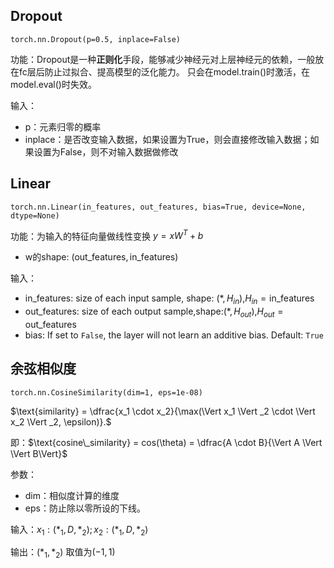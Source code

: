 ## Dropout
```
torch.nn.Dropout(p=0.5, inplace=False)
```

功能：Dropout是一种**正则化**手段，能够减少神经元对上层神经元的依赖，一般放在fc层后防止过拟合、提高模型的泛化能力。
只会在model.train()时激活，在model.eval()时失效。

输入：
- p：元素归零的概率
- inplace：是否改变输入数据，如果设置为True，则会直接修改输入数据；如果设置为False，则不对输入数据做修改


## Linear
```
torch.nn.Linear(in_features, out_features, bias=True, device=None, dtype=None)
```
功能：为输入的特征向量做线性变换
$y = xW^T + b$
- w的shape: $(\text{out\_features}, \text{in\_features})$
  
输入：
- in_features: size of each input sample, shape: $(*, H_{in})$,$H_{in} = \text{in\_features}$
- out_features: size of each output sample,shape:$(*, H_{out})$,$H_{out} = \text{out\_features}$
- bias: If set to ``False``, the layer will not learn an additive bias.
Default: ``True``
## 余弦相似度
```
torch.nn.CosineSimilarity(dim=1, eps=1e-08)
```
$\text{similarity} = \dfrac{x_1 \cdot x_2}{\max(\Vert x_1 \Vert _2 \cdot \Vert x_2 \Vert _2, \epsilon)}.$

即：$\text{cosine\_similarity} = cos(\theta) = \dfrac{A \cdot B}{\Vert A \Vert  \Vert B\Vert}$

参数：
- dim：相似度计算的维度
- eps：防止除以零所设的下线。

输入：$x_1:(\ast_1, D, \ast_2) ; x_2:(\ast_1, D, \ast_2)$

输出：$(\ast_1, \ast_2)$ 取值为$(-1,1)$


